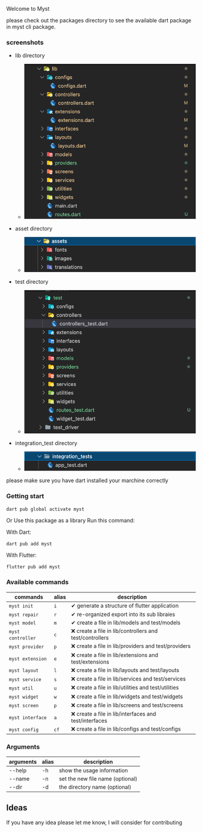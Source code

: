 Welcome to Myst

please check out the packages directory to see the available dart package in myst cli package.

### screenshots

* lib directory
  * ![./screenshots/lib.png](https://github.com/kechankrisna/myst/blob/main/packages/myst/screenshots/lib.png?raw=true)

* asset directory
  * ![./screenshots/asset.png](https://github.com/kechankrisna/myst/blob/main/packages/myst/screenshots/asset.png?raw=true)

* test directory
  * ![./screenshots/test.png](https://github.com/kechankrisna/myst/blob/main/packages/myst/screenshots/test.png?raw=true)

* integration_test directory
  * ![./screenshots/integration_test.png](https://github.com/kechankrisna/myst/blob/main/packages/myst/screenshots/integration_test.png?raw=true)

please make sure you have dart installed your marchine correctly

### Getting start
```
dart pub global activate myst
```
Or Use this package as a library
Run this command:

With Dart:
```
dart pub add myst
```
With Flutter:
```
flutter pub add myst
```

### Available commands

| commands  | alias | description |
| ------------- | ------------- | ------------- |
| `myst init`  | `i`| ✔ generate a structure of flutter application   |
| `myst repair`  | `r`| ✔ re-organized export into its sub libraies   |
| `myst model`  | `m`| ✔ create a file in lib/models and test/models   |
| `myst controller`  | `c`| ❌ create a file in lib/controllers and test/controllers   |
| `myst provider`  | `p`| ❌ create a file in lib/providers and test/providers   |
| `myst extension`  | `e`| ❌ create a file in lib/extensions and test/extensions   |
| `myst layout`  | `l`| ❌ create a file in lib/layouts and test/layouts   |
| `myst service`  | `s`| ❌ create a file in lib/services and test/services   |
| `myst util`  | `u`| ❌ create a file in lib/utilities and test/utilities   |
| `myst widget`  | `w`| ❌ create a file in lib/widgets and test/widgets   |
| `myst screen`  | `p`| ❌ create a file in lib/screens and test/screens   |
| `myst interface`  | `a`| ❌ create a file in lib/interfaces and test/interfaces   |
| `myst config`  | `cf`| ❌ create a file in lib/configs and test/configs   |






### Arguments
| arguments  | alias | description |
| ------------- | ------------- | ------------- |
| --help  | -h | show the usage information |
| --name  | -n | set the new file name (optional) |
| --dir  | -d | the directory name (optional) |



## Ideas
If you have any idea please let me know, I will consider for contributing